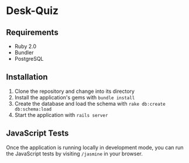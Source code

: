 Desk-Quiz
=========

Requirements
------------

 * Ruby 2.0
 * Bundler
 * PostgreSQL

Installation
------------

 1. Clone the repository and change into its directory
 2. Install the application's gems with `bundle install`
 3. Create the database and load the schema with `rake db:create db:schema:load`
 4. Start the application with `rails server`

JavaScript Tests
----------------

Once the application is running locally in development mode, you can run the JavaScript tests by visiting `/jasmine` in your browser.
